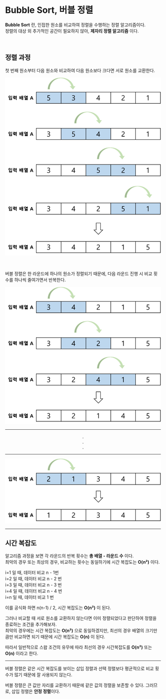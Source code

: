 # Bubble Sort, 버블 정렬

**Bubble Sort** 란, 인접한 원소를 비교하여 정렬을 수행하는 정렬 알고리즘이다.   
정렬의 대상 외 추가적인 공간이 필요하지 않아, **제자리 정렬 알고리즘** 이다.

<br />

## 정렬 과정
첫 번째 원소부터 다음 원소와 비교하여 다음 원소보다 크다면 서로 원소를 교환한다. 

![img.png](img/img.png)

<br />

버블 정렬은 한 라운드에 하나의 원소가 정렬되기 때문에, 다음 라운드 진행 시 비교 횟수를 하나씩 줄여가면서 반복한다.

![img_1.png](img/img_1.png)

<hr />

<div style="text-align: center;">
. <br />
. <br />
. <br />
</div>

<hr />

![img_2.png](img/img_2.png)

<hr />

## 시간 복잡도
알고리즘 과정을 보면 각 라운드의 반복 횟수는 **총 배열 - 라운드 수** 이다.   
최악의 경우 또는 최상의 경우, 비교하는 횟수는 동일하기에 시간 복잡도는 **O(n²)** 이다.

i=1 일 때, 데이터 비교 n - 1번   
i=2 일 때, 데이터 비교 n - 2 번   
i=3 일 때, 데이터 비교 n - 3 번   
i=4 일 때, 데이터 비교 n - 4 번   
i=n 일 때, 데이터 비교 1 번

이를 공식화 하면 n(n-1) / 2, 시간 복잡도는 **O(n²)** 이 된다.

그러나 비교할 때 서로 원소를 교환하지 않는다면 이미 정렬되었다고 판단하여 정렬을 종료하는 조건을 추가해보자.   
최악의 경우에는 시간 복잡도는 **O(n²)** 으로 동일하겠지만, 최선의 경우 배열의 크기만큼만 비교하면 되기 때문에 시간 복잡도는 **O(n)** 이 된다.

따라서 일반적으로 스왑 조건의 유무에 따라 최선의 경우 시간복잡도를 **O(n²)** 또는 **O(n)** 이라고 한다.

<hr />

버블 정렬은 같은 시간 복잡도를 보이는 삽입 정렬과 선택 정렬보다 평균적으로 비교 횟수가 많기 때문에 잘 사용되지 않는다.   

버블 정렬은 큰 값만 자리를 교환하기 때문에 같은 값의 정렬을 보존할 수 있다. 
그러므로, 삽입 정렬은 **안정 정렬**이다.